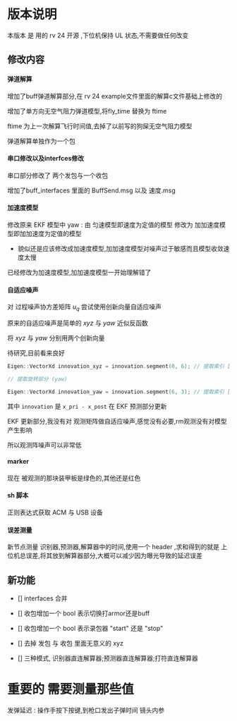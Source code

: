 # 版本说明  

本版本 是 用的 rv 24 开源 ,下位机保持 UL 状态,不需要做任何改变  

## 修改内容  

#### 弹道解算

增加了buff弹道解算部分,在 rv 24 example文件里面的解算c文件基础上修改的  

增加了单方向无空气阻力弹道模型,将fly_time 替换为 ftime 

ftime 为上一次解算飞行时间值,去掉了以前写的狗屎无空气阻力模型

弹道解算单独作为一个包

#### 串口修改以及interfces修改

串口部分修改了 两个发包与一个收包  

增加了buff_interfaces 里面的 BuffSend.msg 以及 速度.msg  

#### 加速度模型

修改原来 EKF 模型中 yaw : 由 匀速模型即速度为定值的模型 修改为 加加速度模型即加加速度为定值的模型

+ 貌似还是应该修改成加速度模型,加加速度模型对噪声过于敏感而且模型收敛速度太慢

已经修改为加速度模型,加加速度模型一开始理解错了


#### 自适应噪声

对 过程噪声协方差矩阵 $u_{q}$ 尝试使用创新向量自适应噪声

原来的自适应噪声是简单的 $xyz$ 与 $yaw$ 近似反函数

将 $xyz$ 与 $yaw$ 分别用两个创新向量

待研究,目前看来良好

```cpp
Eigen::VectorXd innovation_xyz = innovation.segment(0, 6); // 提取索引 [0, 1, 2, 3, 4, 5]

// 提取旋转部分 (yaw)

Eigen::VectorXd innovation_yaw = innovation.segment(6, 3); // 提取索引 [6, 7, 8]
```

其中 `innovation` 是 `x_pri - x_post` 在 EKF 预测部分更新

EKF 更新部分,我没有对 观测矩阵做自适应噪声,感觉没有必要,rm观测没有对模型产生影响

所以观测阵噪声可以非常低


#### marker 

现在 被观测的那块装甲板是绿色的,其他还是红色

#### sh 脚本

正则表达式获取 ACM 与 USB 设备

#### 误差测量

新节点测量 识别器,预测器,解算器中的时间,使用一个 header ,求和得到的就是 上位机总误差,将其放到解算器部分,大概可以减少因为曝光导致的延迟误差


## 新功能   

- [] interfaces 合并  

- [] 收包增加一个 bool 表示切换打armor还是buff  

- [] 收包增加一个 bool 表示录包器 "start" 还是 "stop"  

- [] 去掉 发包 与 收包 里面无意义的 xyz  

- [] 三种模式, 识别器直连解算器;预测器直连解算器;打符直连解算器 

# 重要的 需要测量那些值

发弹延迟 : 操作手按下按键,到枪口发出子弹时间
镜头内参


